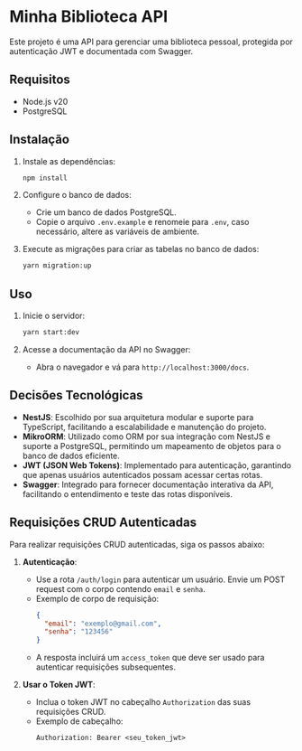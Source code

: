 # Minha Biblioteca API

Este projeto é uma API para gerenciar uma biblioteca pessoal, protegida por autenticação JWT e documentada com Swagger.

## Requisitos

- Node.js v20
- PostgreSQL

## Instalação

1. Instale as dependências:

   ```bash
   npm install
   ```

2. Configure o banco de dados:

   - Crie um banco de dados PostgreSQL.
   - Copie o arquivo `.env.example` e renomeie para `.env`, caso necessário, altere as variáveis de ambiente.

3. Execute as migrações para criar as tabelas no banco de dados:

   ```bash
   yarn migration:up
   ```

## Uso

1. Inicie o servidor:

   ```bash
   yarn start:dev
   ```

2. Acesse a documentação da API no Swagger:

   - Abra o navegador e vá para `http://localhost:3000/docs`.

## Decisões Tecnológicas

- **NestJS**: Escolhido por sua arquitetura modular e suporte para TypeScript, facilitando a escalabilidade e manutenção do projeto.
- **MikroORM**: Utilizado como ORM por sua integração com NestJS e suporte a PostgreSQL, permitindo um mapeamento de objetos para o banco de dados eficiente.
- **JWT (JSON Web Tokens)**: Implementado para autenticação, garantindo que apenas usuários autenticados possam acessar certas rotas.
- **Swagger**: Integrado para fornecer documentação interativa da API, facilitando o entendimento e teste das rotas disponíveis.

## Requisições CRUD Autenticadas

Para realizar requisições CRUD autenticadas, siga os passos abaixo:

1. **Autenticação**:

   - Use a rota `/auth/login` para autenticar um usuário. Envie um POST request com o corpo contendo `email` e `senha`.
   - Exemplo de corpo de requisição:
     ```json
     {
       "email": "exemplo@gmail.com",
       "senha": "123456"
     }
     ```
   - A resposta incluirá um `access_token` que deve ser usado para autenticar requisições subsequentes.

2. **Usar o Token JWT**:
   - Inclua o token JWT no cabeçalho `Authorization` das suas requisições CRUD.
   - Exemplo de cabeçalho:
     ```
     Authorization: Bearer <seu_token_jwt>
     ```
